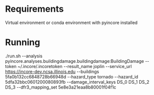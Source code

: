 # Requirements

Virtual environment or conda environment with pyincore installed

# Running 

./run.sh --analysis pyincore.analyses.buildingdamage.buildingdamage:BuildingDamage --token ~/.incore/.incoretoken --result_name joplin --service_url https://incore-dev.ncsa.illinois.edu --buildings 5fa0b132cc6848728b66948d --hazard_type tornado --hazard_id 5dfa32bbc0601200080893fb --damage_interval_keys DS_0 DS_1 DS_2 DS_3 --dfr3_mapping_set 5e8e3a21eaa8b80001f04f1c


